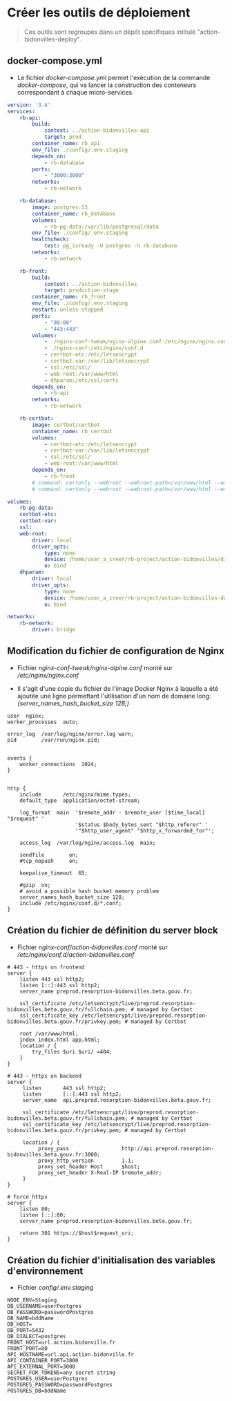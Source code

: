 # Créer les outils de déploiement

> Ces outils sont regroupés dans un dépôt spécifiques intitulé "action-bidonvilles-deploy".

## docker-compose.yml 

* Le fichier *docker-compose.yml* permet l'exécution de la commande *docker-compose*, qui va lancer la construction des conteneurs correspondant à chaque micro-services.

```yaml
version: '3.4'
services:
    rb-api:
        build:
            context: ../action-bidonvilles-api
            target: prod
        container_name: rb_api
        env_file: ./config/.env.staging
        depends_on:
            - rb-database
        ports:
            - "3000:3000"
        networks:
            - rb-network

    rb-database:
        image: postgres:13
        container_name: rb_database
        volumes:
            - rb-pg-data:/var/lib/postgresql/data
        env_file: ./config/.env.staging
        healthcheck:
            test: pg_isready -U postgres -h rb-database
        networks:
            - rb-network

    rb-front:
        build:
            context: ../action-bidonvilles
            target: production-stage
        container_name: rb_front
        env_file: ./config/.env.staging
        restart: unless-stopped
        ports:
            - "80:80"
            - "443:443"
        volumes:
            - ./nginx-conf-tweak/nginx-alpine.conf:/etc/nginx/nginx.conf
            - ./nginx-conf:/etc/nginx/conf.d
            - certbot-etc:/etc/letsencrypt
            - certbot-var:/var/lib/letsencrypt
            - ssl:/etc/ssl/
            - web-root:/var/www/html
            - dhparam:/etc/ssl/certs
        depends_on:
            - rb-api
        networks:
            - rb-network

    rb-certbot:
        image: certbot/certbot
        container_name: rb_certbot
        volumes:
            - certbot-etc:/etc/letsencrypt
            - certbot-var:/var/lib/letsencrypt
            - ssl:/etc/ssl/
            - web-root:/var/www/html
        depends_on:
            - rb-front
        # command: certonly --webroot --webroot-path=/var/www/html --email email@domaine.com --agree-tos --no-eff-email --staging -d url.action.bidonville.fr  -d url.api.action.bidonville.fr
        # command: certonly --webroot --webroot-path=/var/www/html --email email@domaine.com --agree-tos --no-eff-email --force-renewal -d url.action.bidonville.fr -d url.api.action.bidonville.fr

volumes:
    rb-pg-data:
    certbot-etc:
    certbot-var:
    ssl:
    web-root:
        driver: local
        driver_opts:
            type: none
            device: /home/user_a_creer/rb-project/action-bidonvilles/dist
            o: bind
    dhparam:
        driver: local
        driver_opts:
            type: none
            device: /home/user_a_creer/rb-project/action-bidonvilles-deploy/dhparam/
            o: bind

networks:
    rb-network:
        driver: bridge
```

## Modification du fichier de configuration de Nginx

* Fichier *nginx-conf-tweak/nginx-alpine.conf* monté sur */etc/nginx/nginx.conf*

* Il s'agit d'une copie du fichier de l'image Docker Nginx à laquelle a été ajoutée une ligne permettant l'utilisation d'un nom de domaine long: *(server_names_hash_bucket_size 128;)*

```
user  nginx;
worker_processes  auto;

error_log  /var/log/nginx/error.log warn;
pid        /var/run/nginx.pid;


events {
    worker_connections  1024;
}


http {
    include       /etc/nginx/mime.types;
    default_type  application/octet-stream;

    log_format  main  '$remote_addr - $remote_user [$time_local] "$request" '
                      '$status $body_bytes_sent "$http_referer" '
                      '"$http_user_agent" "$http_x_forwarded_for"';

    access_log  /var/log/nginx/access.log  main;

    sendfile        on;
    #tcp_nopush     on;

    keepalive_timeout  65;

    #gzip  on;
    # avoid a possible hash bucket memory problem
    server_names_hash_bucket_size 128;
    include /etc/nginx/conf.d/*.conf;
}
```

## Création du fichier de définition du server block

* Fichier *nginx-conf/action-bidonvilles.conf* monté sur */etc/nginx/conf.d/action-bidonvilles.conf*

```
# 443 - https on frontend
server {
    listen 443 ssl http2;
    listen [::]:443 ssl http2;
    server_name preprod.resorption-bidonvilles.beta.gouv.fr;

    ssl_certificate /etc/letsencrypt/live/preprod.resorption-bidonvilles.beta.gouv.fr/fullchain.pem; # managed by Certbot
    ssl_certificate_key /etc/letsencrypt/live/preprod.resorption-bidonvilles.beta.gouv.fr/privkey.pem; # managed by Certbot

    root /var/www/html;
    index index.html app.html;
    location / {
        try_files $uri $uri/ =404;
    }
}

# 443 - https on backend
server {
     listen       443 ssl http2;
     listen       [::]:443 ssl http2;     
     server_name  api.preprod.resorption-bidonvilles.beta.gouv.fr;

     ssl_certificate /etc/letsencrypt/live/preprod.resorption-bidonvilles.beta.gouv.fr/fullchain.pem; # managed by Certbot
     ssl_certificate_key /etc/letsencrypt/live/preprod.resorption-bidonvilles.beta.gouv.fr/privkey.pem; # managed by Certbot

     location / {
          proxy_pass                 http://api.preprod.resorption-bidonvilles.beta.gouv.fr:3000;
          proxy_http_version         1.1;
          proxy_set_header Host      $host;
          proxy_set_header X-Real-IP $remote_addr;
     }
}

# Force https
server {
    listen 80;
    listen [::]:80;
    server_name preprod.resorption-bidonvilles.beta.gouv.fr;

    return 301 https://$host$request_uri;
}
```

## Création du fichier d'initialisation des variables d'environnement

* Fichier *config/.env.staging*

```
NODE_ENV=Staging
DB_USERNAME=userPostgres
DB_PASSWORD=passwordPostgres
DB_NAME=bddName
DB_HOST=
DB_PORT=5432
DB_DIALECT=postgres
FRONT_HOST=url.action.bidonville.fr
FRONT_PORT=80
API_HOSTNAME=url.api.action.bidonville.fr
API_CONTAINER_PORT=3000
API_EXTERNAL_PORT=3000
SECRET_FOR_TOKENS=any secret string
POSTGRES_USER=userPostgres
POSTGRES_PASSWORD=passwordPostgres
POSTGRES_DB=bddName
```
